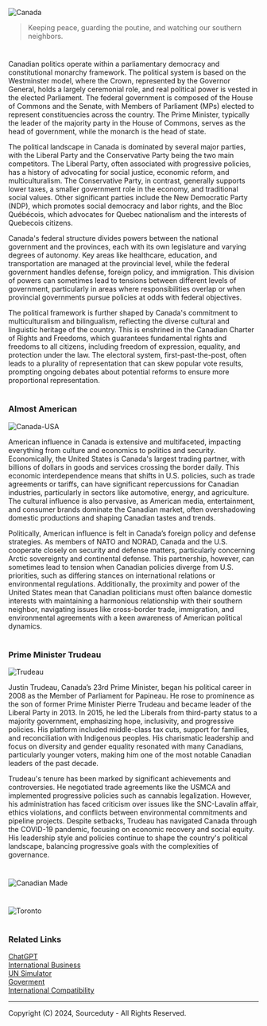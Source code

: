 ![Canada](https://github.com/user-attachments/assets/f66b920c-ee48-4512-9b17-e7dafda53ce1)

> Keeping peace, guarding the poutine, and watching our southern neighbors.

#

Canadian politics operate within a parliamentary democracy and constitutional monarchy framework. The political system is based on the Westminster model, where the Crown, represented by the Governor General, holds a largely ceremonial role, and real political power is vested in the elected Parliament. The federal government is composed of the House of Commons and the Senate, with Members of Parliament (MPs) elected to represent constituencies across the country. The Prime Minister, typically the leader of the majority party in the House of Commons, serves as the head of government, while the monarch is the head of state.

The political landscape in Canada is dominated by several major parties, with the Liberal Party and the Conservative Party being the two main competitors. The Liberal Party, often associated with progressive policies, has a history of advocating for social justice, economic reform, and multiculturalism. The Conservative Party, in contrast, generally supports lower taxes, a smaller government role in the economy, and traditional social values. Other significant parties include the New Democratic Party (NDP), which promotes social democracy and labor rights, and the Bloc Québécois, which advocates for Quebec nationalism and the interests of Quebecois citizens.

Canada's federal structure divides powers between the national government and the provinces, each with its own legislature and varying degrees of autonomy. Key areas like healthcare, education, and transportation are managed at the provincial level, while the federal government handles defense, foreign policy, and immigration. This division of powers can sometimes lead to tensions between different levels of government, particularly in areas where responsibilities overlap or when provincial governments pursue policies at odds with federal objectives.

The political framework is further shaped by Canada's commitment to multiculturalism and bilingualism, reflecting the diverse cultural and linguistic heritage of the country. This is enshrined in the Canadian Charter of Rights and Freedoms, which guarantees fundamental rights and freedoms to all citizens, including freedom of expression, equality, and protection under the law. The electoral system, first-past-the-post, often leads to a plurality of representation that can skew popular vote results, prompting ongoing debates about potential reforms to ensure more proportional representation.

#
### Almost American

![Canada-USA](https://github.com/user-attachments/assets/75f400c6-e0d6-47a4-b8b3-4f13cbc3244a)

American influence in Canada is extensive and multifaceted, impacting everything from culture and economics to politics and security. Economically, the United States is Canada's largest trading partner, with billions of dollars in goods and services crossing the border daily. This economic interdependence means that shifts in U.S. policies, such as trade agreements or tariffs, can have significant repercussions for Canadian industries, particularly in sectors like automotive, energy, and agriculture. The cultural influence is also pervasive, as American media, entertainment, and consumer brands dominate the Canadian market, often overshadowing domestic productions and shaping Canadian tastes and trends.

Politically, American influence is felt in Canada’s foreign policy and defense strategies. As members of NATO and NORAD, Canada and the U.S. cooperate closely on security and defense matters, particularly concerning Arctic sovereignty and continental defense. This partnership, however, can sometimes lead to tension when Canadian policies diverge from U.S. priorities, such as differing stances on international relations or environmental regulations. Additionally, the proximity and power of the United States mean that Canadian politicians must often balance domestic interests with maintaining a harmonious relationship with their southern neighbor, navigating issues like cross-border trade, immigration, and environmental agreements with a keen awareness of American political dynamics.

#
### Prime Minister Trudeau

![Trudeau](https://github.com/user-attachments/assets/db693bd4-2d8c-436b-a1d7-4bd28a1227e5)

Justin Trudeau, Canada’s 23rd Prime Minister, began his political career in 2008 as the Member of Parliament for Papineau. He rose to prominence as the son of former Prime Minister Pierre Trudeau and became leader of the Liberal Party in 2013. In 2015, he led the Liberals from third-party status to a majority government, emphasizing hope, inclusivity, and progressive policies. His platform included middle-class tax cuts, support for families, and reconciliation with Indigenous peoples. His charismatic leadership and focus on diversity and gender equality resonated with many Canadians, particularly younger voters, making him one of the most notable Canadian leaders of the past decade.

Trudeau's tenure has been marked by significant achievements and controversies. He negotiated trade agreements like the USMCA and implemented progressive policies such as cannabis legalization. However, his administration has faced criticism over issues like the SNC-Lavalin affair, ethics violations, and conflicts between environmental commitments and pipeline projects. Despite setbacks, Trudeau has navigated Canada through the COVID-19 pandemic, focusing on economic recovery and social equity. His leadership style and policies continue to shape the country's political landscape, balancing progressive goals with the complexities of governance.

#

![Canadian Made](https://github.com/user-attachments/assets/45f69531-e769-4883-9b54-8a27f4c8022f)

#

![Toronto](https://github.com/user-attachments/assets/b2ad7ff8-d643-4160-9934-cf7bbadc3a7f)

#
### Related Links

[ChatGPT](https://github.com/sourceduty/ChatGPT)
<br>
[International Business](https://github.com/sourceduty/International_Business)
<br>
[UN Simulator](https://github.com/sourceduty/UN_Simulator)
<br>
[Goverment](https://github.com/sourceduty/Government)
<br>
[International Compatibility](https://github.com/sourceduty/International_Compatibility)

***
Copyright (C) 2024, Sourceduty - All Rights Reserved.
